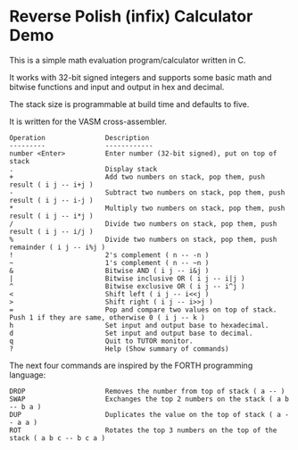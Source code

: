 Reverse Polish (infix) Calculator Demo
======================================

This is a simple math evaluation program/calculator written in C.

It works with 32-bit signed integers and supports some basic math and
bitwise functions and input and output in hex and decimal.

The stack size is programmable at build time and defaults to five.

It is written for the VASM cross-assembler.

    Operation               Description
    ---------               ------------
    number <Enter>          Enter number (32-bit signed), put on top of stack
    .                       Display stack
    +                       Add two numbers on stack, pop them, push result ( i j -- i+j )
    -                       Subtract two numbers on stack, pop them, push result ( i j -- i-j )
    *                       Multiply two numbers on stack, pop them, push result ( i j -- i*j )
    /                       Divide two numbers on stack, pop them, push result ( i j -- i/j )
    %                       Divide two numbers on stack, pop them, push remainder ( i j -- i%j )
    !                       2's complement ( n -- -n )
    ~                       1's complement ( n -- ~n )
    &                       Bitwise AND ( i j -- i&j )
    |                       Bitwise inclusive OR ( i j -- i|j )
    ^                       Bitwise exclusive OR ( i j -- i^j )
    <                       Shift left ( i j -- i<<j )
    >                       Shift right ( i j -- i>>j )
    =                       Pop and compare two values on top of stack. Push 1 if they are same, otherwise 0 ( i j -- k )
    h                       Set input and output base to hexadecimal.
    d                       Set input and output base to decimal.
    q                       Quit to TUTOR monitor.
    ?                       Help (Show summary of commands)

The next four commands are inspired by the FORTH programming language:

    DROP                    Removes the number from top of stack ( a -- )
    SWAP                    Exchanges the top 2 numbers on the stack ( a b -- b a )
    DUP                     Duplicates the value on the top of stack ( a -- a a )
    ROT                     Rotates the top 3 numbers on the top of the stack ( a b c -- b c a )
